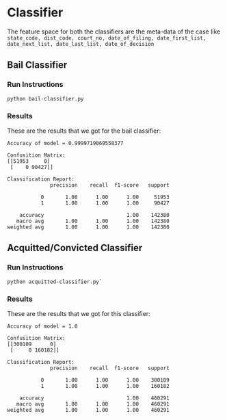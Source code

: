 # Classifier

The feature space for both the classifiers are the meta-data of the case like
`state_code, dist_code, court_no, date_of_filing, date_first_list,
date_next_list, date_last_list, date_of_decision`

## Bail Classifier

### Run Instructions

```
python bail-classifier.py
```

### Results
These are the results that we got for the bail classifier:
```
Accuracy of model = 0.9999719069558377

Confusition Matrix: 
[[51953     0]
 [    0 90427]]

Classification Report:
              precision    recall  f1-score   support

           0       1.00      1.00      1.00     51953
           1       1.00      1.00      1.00     90427

    accuracy                           1.00    142380
   macro avg       1.00      1.00      1.00    142380
weighted avg       1.00      1.00      1.00    142380

```

## Acquitted/Convicted Classifier

### Run Instructions

```
python acquitted-classifier.py`
```

### Results
These are the results that we got for this classifier:

```
Accuracy of model = 1.0

Confusition Matrix: 
[[300109      0]
 [     0 160182]]

Classification Report:
              precision    recall  f1-score   support

           0       1.00      1.00      1.00    300109
           1       1.00      1.00      1.00    160182

    accuracy                           1.00    460291
   macro avg       1.00      1.00      1.00    460291
weighted avg       1.00      1.00      1.00    460291


```
